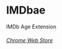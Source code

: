 # IMDbae
IMDb Age Extension

###### [Chrome Web Store](https://chrome.google.com/webstore/detail/imdbae/ceohjkmiefnmckmdliodjobpdipnflgd)


